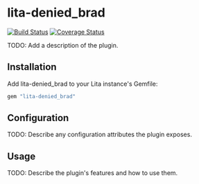 # lita-denied_brad

[![Build Status](https://travis-ci.org/rudikza/lita-denied_brad.png?branch=master)](https://travis-ci.org/rudikza/lita-denied_brad)
[![Coverage Status](https://coveralls.io/repos/rudikza/lita-denied_brad/badge.png)](https://coveralls.io/r/rudikza/lita-denied_brad)

TODO: Add a description of the plugin.

## Installation

Add lita-denied_brad to your Lita instance's Gemfile:

``` ruby
gem "lita-denied_brad"
```

## Configuration

TODO: Describe any configuration attributes the plugin exposes.

## Usage

TODO: Describe the plugin's features and how to use them.
